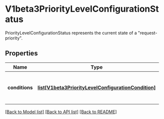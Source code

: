 # V1beta3PriorityLevelConfigurationStatus

PriorityLevelConfigurationStatus represents the current state of a \"request-priority\".

## Properties
Name | Type | Description | Notes
------------ | ------------- | ------------- | -------------
**conditions** | [**list[V1beta3PriorityLevelConfigurationCondition]**](V1beta3PriorityLevelConfigurationCondition.md) | &#x60;conditions&#x60; is the current state of \&quot;request-priority\&quot;. | [optional] 

[[Back to Model list]](../README.md#documentation-for-models) [[Back to API list]](../README.md#documentation-for-api-endpoints) [[Back to README]](../README.md)


